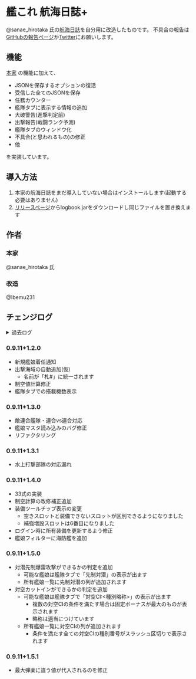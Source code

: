 # 艦これ 航海日誌+
@sanae_hirotaka 氏の[航海日誌](http://kancolle.sanaechan.net/)を自分用に改造したものです。
不具合の報告は[GitHubの報告ページ](https://github.com/Ibemu/logbook/issues/new)か[Twitter](https://twitter.com/Ibemu231)にお願いします。

## 機能
[本家](http://kancolle.sanaechan.net/) の機能に加えて、

* JSONを保存するオプションの復活
* 受信した全てのJSONを保存
* 任務カウンター
* 艦隊タブに表示する情報の追加
* 大破警告(進撃判定前)
* 出撃報告(戦闘ランク予測)
* 艦隊タブのウィンドウ化
* 不具合(と思われるもの)の修正
* 他

を実装しています。

## 導入方法
1. 本家の航海日誌をまだ導入していない場合はインストールします(起動する必要はありません)
2. [リリースページ](https://github.com/Ibemu/logbook/releases)からlogbook.jarをダウンロードし同じファイルを置き換えます

## 作者
### 本家
@sanae_hirotaka 氏

### 改造
@Ibemu231

## チェンジログ

<details>
<summary>過去ログ</summary>

### 0.8.1+1.0.0
* 初版

### 0.8.2+1.0.1
* 本家0.8.2に更新
* バージョンダイアログに航海日誌+のサイトへのリンクを追加
* 遠征がすぐに反映されるように変更

### 0.8.3+1.0.2
* 本家0.8.3に更新
  * 必要ライブラリが増えているので[本家](http://kancolle.sanaechan.net/)を最新版に更新してから導入して下さい
* 出撃報告の表示位置とレイアウトを保存するように変更

### 0.8.4+1.0.3
* 本家0.8.4に更新
* 出撃報告で退避を反映するように変更

### 0.8.5+1.0.4
* 本家0.8.5に更新
* 以下の場合の戦闘を解析するときににエラーが発生するバグを修正
  * 一部の夜戦
  * 支援艦隊が到着した場合
* 出撃報告で連合艦隊の種類を表示するように変更

### 0.8.6+1.0.5
* 本家0.8.6に更新
* 軽微な修正

### 0.8.7+1.0.5
* 本家0.8.7に更新

### 0.8.8+1.0.6
* 本家0.8.8に更新
* 内部的な修正(本家のリファクタリングに合わせて)

### 0.9+1.1.0
* 本家0.9に更新
* 艦隊タブをダブルクリックでダイアログ化できるようにした
* 内部的な修正(本家のリファクタリングに合わせて)

### 0.9.1+1.1.1
* 本家0.9.1に更新
* 補給した時などに艦隊タブダイアログが更新されない不具合を修正
* 所有艦娘一覧の「成長の余地」設定で補強増設欄がない不具合を修正
  * 確認してないけど落ちるのでは

### 0.9.2+1.1.1
* 本家0.9.2に更新

### 0.9.2+1.1.2
* 連合艦隊戦闘時に開幕雷撃の被ダメを第1艦隊で処理していた不具合を修正

  #### 追加
  * 誰もいない艦隊を変更すると落ちることがある不具合を修正
  * 艦娘を外して誰もいない状態にすると落ちることがある不具合を修正

### 0.9.3+1.1.3
* 本家0.9.3に更新
  * 必要ライブラリが変わっているので[本家](http://kancolle.sanaechan.net/)を最新版に更新してから導入して下さい
* フィルタに出撃海域を追加
* ダメージ計算でダメコンの処理を仮実装
* 出撃報告に制空状態と索敵状態を追加

### 0.9.4+1.1.4
* 本家0.9.4に更新
* ダメージ計算の修正
  * 轟沈(ダメコン発動を含む)時にエラーが出ることがある
  * 連合艦隊を作った状態で通常艦隊を出撃させると正しく計算されない
* 出撃報告を縦長表示した時に文字が枠からはみ出す不具合を修正

### 0.9.5+1.1.5
* 本家0.9.5に更新
* 所有艦娘一覧・任務一覧の追加列の再実装(本家に合わせて)

### 0.9.6+1.1.5
* 本家0.9.6に更新

### 0.9.6+1.1.6
* 出撃報告で輸送護衛部隊に対応

### 0.9.7+1.1.6
* 本家0.9.7に更新

### 0.9.8+1.1.6
* 本家0.9.8に更新

### 0.9.9+1.1.7
* 本家0.9.9に更新
* 2016冬E3の空襲マス対応

### 0.9.11+1.1.8
* 本家0.9.11に更新
* 出撃報告に触接とギミックを追加

### 0.9.11+1.1.9
* 16/06/10 アプデ対応
* 16/06/30 アプデ対応(仮)
* 任務カウンタのタイムゾーンをJST固定にした

</details>

### 0.9.11+1.2.0
* 新規艦娘着任通知
* 出撃海域の自動追加(仮)
  * 名前が「札#」に統一されます
* 制空値計算修正
* 艦隊タブでの搭載機数表示

### 0.9.11+1.3.0
* 敵連合艦隊・連合vs連合対応
* 艦娘マスタ読み込みのバグ修正
* リファクタリング

### 0.9.11+1.3.1
* 水上打撃部隊の対応漏れ

### 0.9.11+1.4.0
* 33式の実装
* 制空計算の改修補正追加
* 装備ツールチップ表示の変更
  * 空きスロットと装備できないスロットが区別できるようになりました
  * 補強増設スロットは6番目になりました
* ログイン時に所有装備を更新するよう修正
* 艦娘フィルターに海防艦を追加

### 0.9.11+1.5.0
* 対潜先制爆雷攻撃ができるかの判定を追加
  * 可能な艦娘は艦隊タブで「先制対潜」の表示が出ます
  * 所有艦娘一覧に先制対潜の列が追加されます
* 対空カットインができるかの判定を追加
  * 可能な艦娘は艦隊タブで「対空CI:&lt;種別略称&gt;」の表示が出ます
    * 複数の対空CIの条件を満たす場合は固定ボーナスが最大のものが表示されます
    * 略称は適当につけています
  * 所有艦娘一覧に対空CIの列が追加されます
    * 条件を満たす全ての対空CIの種別番号がスラッシュ区切りで表示されます

### 0.9.11+1.5.1
* 最大弾薬に違う値が代入されるのを修正